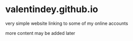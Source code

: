 # valentindey.github.io

very simple website linking to some of my online accounts

more content may be added later
